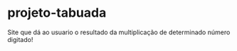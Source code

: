 # projeto-tabuada
Site que dá ao usuario o resultado da multiplicação de determinado número digitado!
